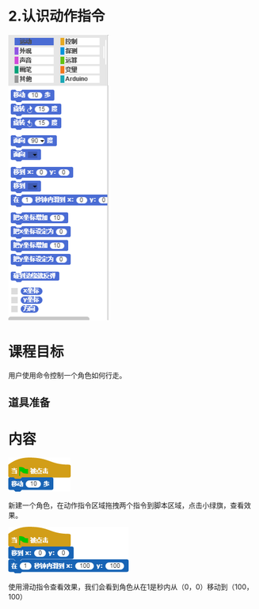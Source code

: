 # 2.认识动作指令

![](/assets/snap-motion.png)

# 课程目标

用户使用命令控制一个角色如何行走。

## 道具准备

# 内容

![](/assets/动作指令1.png)

新建一个角色，在动作指令区域拖拽两个指令到脚本区域，点击小绿旗，查看效果。

![](/assets/动作指令移动.png)

使用滑动指令查看效果，我们会看到角色从在1是秒内从（0，0）移动到（100，100）

